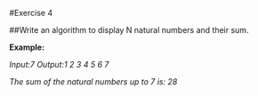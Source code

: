 #Exercise 4

##Write an algorithm to display N natural numbers and their sum.

**Example:**

*Input:7*
*Output:1 2 3 4 5 6 7*

*The sum of the natural numbers up to 7 is: 28*